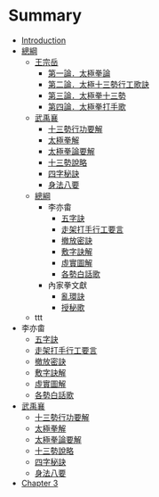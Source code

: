 # Summary

* [Introduction](README.md)
* [總綱](chap01/README.md)
   * [王宗岳](chap01/article000.md)
       * [第一論．太極拳論](chap01/article001.md)
       * [第二論．太極十三勢行工歌訣](chap01/article002.md)
       * [第三論．太極拳十三勢](chap01/article003.md)
       * [第四論．太極拳打手歌](chap01/article004.md)
   * [武禹襄](chap01/article0011.md)
       * [十三勢行功要解](chap01/article005.md)
       * [太極拳解](chap01/article006.md)
       * [太極拳論要解](chap01/article007.md)
       * [十三勢說略](chap01/article008.md)
       * [四字秘訣](chap01/article009.md)
       * [身法八要](chap01/article010.md)
   * [總綱](chap01/README.md)
       * 李亦畬
           * [五字訣](chap01/article011.md)
           * [走架打手行工要言](chap01/article012.md)
           * [撤放密訣](chap01/article013.md)
           * [敷字訣解](chap01/article014.md)
           * [虛實圖解](chap01/article015.md)
           * [各勢白話歌](chap01/article016.md)
       * 內家拳文獻
           * [亂環訣](chap01/luan_huan_jue.md)
           * [授秘歌](chap01/shou_mi_ge.md)
   * ttt
* 李亦畬
   * [五字訣](chap01/article011.md)
   * [走架打手行工要言](chap01/article012.md)
   * [撤放密訣](chap01/article013.md)
   * [敷字訣解](chap01/article014.md)
   * [虛實圖解](chap01/article015.md)
   * [各勢白話歌](chap01/article016.md)
* [武禹襄](chap01/article0011.md)
   * [十三勢行功要解](chap01/article005.md)
   * [太極拳解](chap01/article006.md)
   * [太極拳論要解](chap01/article007.md)
   * [十三勢說略](chap01/article008.md)
   * [四字秘訣](chap01/article009.md)
   * [身法八要](chap01/article010.md)
* [Chapter 3](chapter-3/README.md)

